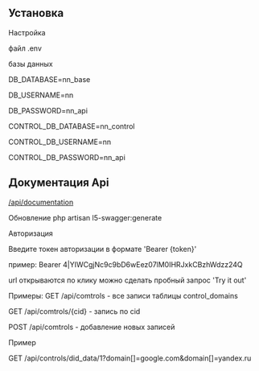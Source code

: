 ## Установка

Настройка

файл .env 

базы данных

DB_DATABASE=nn_base

DB_USERNAME=nn

DB_PASSWORD=nn_api


CONTROL_DB_DATABASE=nn_control

CONTROL_DB_USERNAME=nn

CONTROL_DB_PASSWORD=nn_api




## Документация Api

[/api/documentation](/api/documentation#/default)

Обновление
php artisan l5-swagger:generate

Авторизация

Введите токен авторизации в формате 'Bearer {token}'

пример: Bearer 4|YIWCgjNc9c9bD6wEez07lM0IHRJxkCBzhWdzz24Q

url открываются по клику можно сделать пробный запрос 'Try it out'

Примеры:
GET /api/comtrols - все записи таблицы control_domains

GET /api/comtrols/{cid} - запись по cid 

POST /api/comtrols - добавление новых записей

Пример

GET /api/controls/did_data/1?domain[]=google.com&domain[]=yandex.ru


